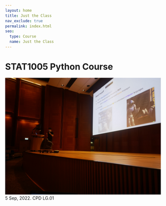 ```yaml
---
layout: home
title: Just the Class
nav_exclude: true
permalink: index.html
seo:
  type: Course
  name: Just the Class
---
```


# STAT1005 Python Course

<img src="assets/images/first_shot.jpeg" />
5 Sep, 2022. CPD LG.01